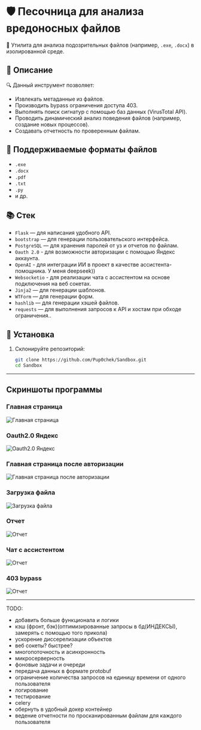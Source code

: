 # 🛡️ Песочница для анализа вредоносных файлов

🚀 Утилита для анализа подозрительных файлов (например, `.exe`, `.docx`) в изолированной среде.

## 📝 Описание

🔍 Данный инструмент позволяет:
- Извлекать метаданные из файлов.
- Производить bypass ограничения доступа 403.
- Выполнять поиск сигнатур с помощью баз данных (VirusTotal API).
- Проводить динамический анализ поведения файлов (например, создание новых процессов).
- Создавать отчетность по проверенным файлам.

## 📂 Поддерживаемые форматы файлов

- `.exe`
- `.docx`
- `.pdf`
- `.txt`
- `.py`
- и др.

## 📚 Стек

- `Flask` — для написания удобного API.
- `bootstrap` — для генерации пользовательского интерфейса.
- `PostgreSQL` — для хранения паролей от уз и отчетов по файлам.
- `Oauth 2.0` - для возможности авторизации с помощью Яндекс аккаунта.
- `OpenAI` - для интеграции ИИ в проект в качестве ассистента-помощника. У меня deepseek))
- `Websocketio` - для реализации чата с ассистентом на основе подключения на веб сокетах.
- `Jinja2` — для генерации шаблонов.
- `WTForm` — для генерации форм.
- `hashlib` — для генерации хэшей файлов.
- `requests` — для выполнения запросов к API и хостам при обходе ограничения..

## 🚀 Установка

1. Склонируйте репозиторий:
   ```bash
   git clone https://github.com/Pup0chek/Sandbox.git
   cd Sandbox

--------------

## Скриншоты программы

### Главная страница
  ![Главная страница](./static/main_page.png)

### Oauth2.0 Яндекс
  ![Oauth2.0 Яндекс](./static/code.png)

### Главная страница после авторизации
  ![Главная страница после авторизации](./static/after_registration.png)

### Загрузка файла
  ![Загрузка файла](./static/upload_file.png)

### Отчет
  ![Отчет](./static/otchet.png)

### Чат с ассистентом
  ![Отчет](./static/chat.png)

### 403 bypass
  ![Отчет](./static/bypass.png)

--------------

TODO:
- добавить больше функционала и логики
- кэш (фронт, бэк)(оптимизированные запросы в бд(ИНДЕКСЫ), замерять с помощью того прикола)
- ускорение диссерелизации объектов
- веб сокеты? быстрее?
- многопоточность и асинхронность
- микросерверность
- фоновые задачи и очереди
- передача данных в формате protobuf
- ограничение количества запросов на единицу времени от одного пользователя
- логирование
- тестирование
- celery
- обернуть в удобный докер контейнер
- ведение отчетности по просканированным файлам для каждого пользователя

